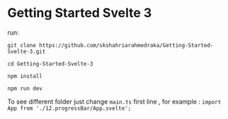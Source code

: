 

# Getting Started Svelte 3

run:

```
git clone https://github.com/skshahriarahmedraka/Getting-Started-Svelte-3.git

cd Getting-Started-Svelte-3

npm install

npm run dev
```

To see different folder just change ```main.ts```  first line , for example : ``` import App from './12.progressBar/App.svelte'; ```